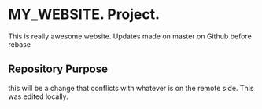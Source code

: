 # MY_WEBSITE. Project.

This is really awesome website.
Updates made on master on Github before rebase
## Repository Purpose

this will be a change that conflicts
with whatever is on the remote side.
This was edited locally.